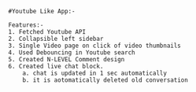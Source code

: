     #Youtube Like App:-

    Features:-
    1. Fetched Youtube API
    2. Collapsible left sidebar
    3. Single Video page on click of video thumbnails
    4. Used Debouncing in Youtube search
    5. Created N-LEVEL Comment design
    6. Created live chat block.
        a. chat is updated in 1 sec automatically
        b. it is aotomatically deleted old conversation
    

